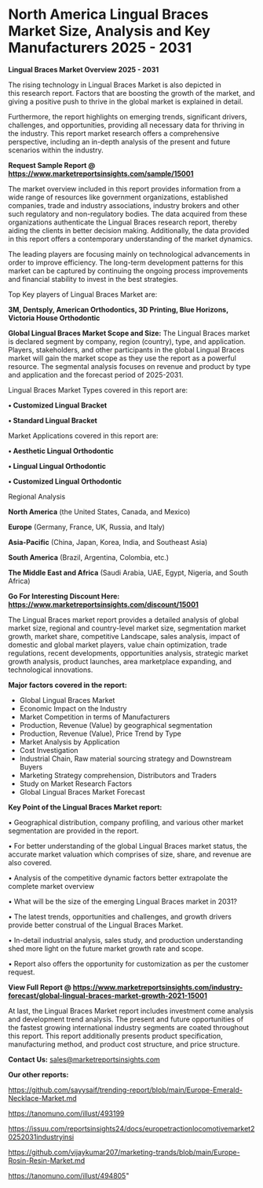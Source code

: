 # North America Lingual Braces Market Size, Analysis and Key Manufacturers 2025 - 2031

<Strong> Lingual Braces Market Overview 2025 - 2031</strong>

The rising technology in Lingual Braces Market is also depicted in this research report. Factors that are boosting the growth of the market, and giving a positive push to thrive in the global market is explained in detail.

Furthermore, the report highlights on emerging trends, significant drivers, challenges, and opportunities, providing all necessary data for thriving in the industry. This report market research offers a comprehensive perspective, including an in-depth analysis of the present and future scenarios within the industry.

<strong>Request Sample Report @ <a href=https://www.marketreportsinsights.com/sample/15001>https://www.marketreportsinsights.com/sample/15001</a></strong>

The market overview included in this report provides information from a wide range of resources like government organizations, established companies, trade and industry associations, industry brokers and other such regulatory and non-regulatory bodies. The data acquired from these organizations authenticate the Lingual Braces research report, thereby aiding the clients in better decision making. Additionally, the data provided in this report offers a contemporary understanding of the market dynamics.

The leading players are focusing mainly on technological advancements in order to improve efficiency. The long-term development patterns for this market can be captured by continuing the ongoing process improvements and financial stability to invest in the best strategies.

Top Key players of Lingual Braces Market are:

<strong>3M, Dentsply, American Orthodontics, 3D Printing, Blue Horizons, Victoria House Orthodontic</strong>

<strong><b>Global Lingual Braces Market Scope and Size:</b></strong>
The Lingual Braces market is declared segment by company, region (country), type, and application. Players, stakeholders, and other participants in the global Lingual Braces market will gain the market scope as they use the report as a powerful resource. The segmental analysis focuses on revenue and product by type and application and the forecast period of 2025-2031.

Lingual Braces Market Types covered in this report are:

<strong>• Customized Lingual Bracket

• Standard Lingual Bracket</strong>

Market Applications covered in this report are:

<strong>• Aesthetic Lingual Orthodontic

• Lingual Lingual Orthodontic

• Customized Lingual Orthodontic</strong> 

Regional Analysis

<strong>North America</strong> (the United States, Canada, and Mexico)

<strong>Europe</strong> (Germany, France, UK, Russia, and Italy)

<strong>Asia-Pacific</strong> (China, Japan, Korea, India, and Southeast Asia)

<strong>South America</strong> (Brazil, Argentina, Colombia, etc.)

<strong>The Middle East and Africa</strong> (Saudi Arabia, UAE, Egypt, Nigeria, and South Africa)

<strong>Go For Interesting Discount Here: <a href=https://www.marketreportsinsights.com/discount/15001>https://www.marketreportsinsights.com/discount/15001</a></strong>

The Lingual Braces market report provides a detailed analysis of global market size, regional and country-level market size, segmentation market growth, market share, competitive Landscape, sales analysis, impact of domestic and global market players, value chain optimization, trade regulations, recent developments, opportunities analysis, strategic market growth analysis, product launches, area marketplace expanding, and technological innovations.

<strong><b>Major factors covered in the report:</b></strong>
<ul>
  <li>Global Lingual Braces Market </li>
  <li>Economic Impact on the Industry</li>
  <li>Market Competition in terms of Manufacturers</li>
  <li>Production, Revenue (Value) by geographical segmentation</li>
  <li>Production, Revenue (Value), Price Trend by Type</li>
  <li>Market Analysis by Application</li>
  <li>Cost Investigation</li>
  <li>Industrial Chain, Raw material sourcing strategy and Downstream Buyers</li>
  <li>Marketing Strategy comprehension, Distributors and Traders</li>
  <li>Study on Market Research Factors</li>
  <li>Global Lingual Braces Market Forecast</li>
</ul>

<strong><b>Key Point of the Lingual Braces Market report:</b></strong>

• Geographical distribution, company profiling, and various other market segmentation are provided in the report.

• For better understanding of the global Lingual Braces market status, the accurate market valuation which comprises of size, share, and revenue are also covered.

• Analysis of the competitive dynamic factors better extrapolate the complete market overview

• What will be the size of the emerging Lingual Braces market in 2031?

• The latest trends, opportunities and challenges, and growth drivers provide better construal of the Lingual Braces Market.

• In-detail industrial analysis, sales study, and production understanding shed more light on the future market growth rate and scope.

• Report also offers the opportunity for customization as per the customer request.

<strong><b>View Full Report @ <a href=https://www.marketreportsinsights.com/industry-forecast/global-lingual-braces-market-growth-2021-15001>https://www.marketreportsinsights.com/industry-forecast/global-lingual-braces-market-growth-2021-15001</a></b></strong>


At last, the Lingual Braces Market report includes investment come analysis and development trend analysis. The present and future opportunities of the fastest growing international industry segments are coated throughout this report. This report additionally presents product specification, manufacturing method, and product cost structure, and price structure.

<strong>Contact Us:</strong>
sales@marketreportsinsights.com

<strong>Our other reports:</strong>

<a href=https://github.com/sayysaif/trending-report/blob/main/Europe-Emerald-Necklace-Market.md>https://github.com/sayysaif/trending-report/blob/main/Europe-Emerald-Necklace-Market.md</a>

<a href=https://tanomuno.com/illust/493199>https://tanomuno.com/illust/493199</a>

<a href=https://issuu.com/reportsinsights24/docs/europetractionlocomotivemarket20252031industryinsi>https://issuu.com/reportsinsights24/docs/europetractionlocomotivemarket20252031industryinsi</a>

<a href=https://github.com/vijaykumar207/marketing-trands/blob/main/Europe-Rosin-Resin-Market.md>https://github.com/vijaykumar207/marketing-trands/blob/main/Europe-Rosin-Resin-Market.md</a>

<a href=https://tanomuno.com/illust/494805>https://tanomuno.com/illust/494805</a>"
